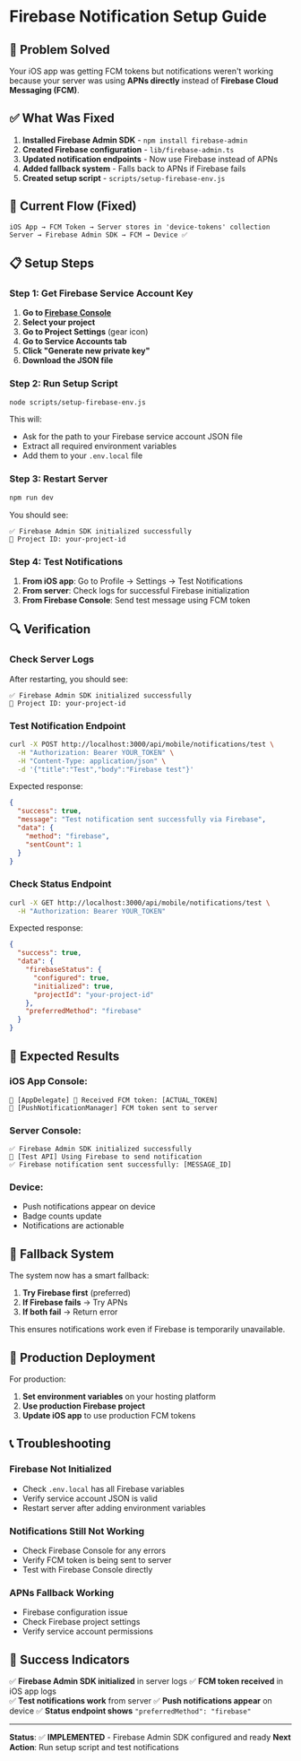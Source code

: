 # Firebase Notification Setup Guide

## 🚨 **Problem Solved**

Your iOS app was getting FCM tokens but notifications weren't working because your server was using **APNs directly** instead of **Firebase Cloud Messaging (FCM)**.

## ✅ **What Was Fixed**

1. **Installed Firebase Admin SDK** - `npm install firebase-admin`
2. **Created Firebase configuration** - `lib/firebase-admin.ts`
3. **Updated notification endpoints** - Now use Firebase instead of APNs
4. **Added fallback system** - Falls back to APNs if Firebase fails
5. **Created setup script** - `scripts/setup-firebase-env.js`

## 🔧 **Current Flow (Fixed)**

```
iOS App → FCM Token → Server stores in 'device-tokens' collection
Server → Firebase Admin SDK → FCM → Device ✅
```

## 📋 **Setup Steps**

### **Step 1: Get Firebase Service Account Key**

1. **Go to [Firebase Console](https://console.firebase.google.com)**
2. **Select your project**
3. **Go to Project Settings** (gear icon)
4. **Go to Service Accounts tab**
5. **Click "Generate new private key"**
6. **Download the JSON file**

### **Step 2: Run Setup Script**

```bash
node scripts/setup-firebase-env.js
```

This will:
- Ask for the path to your Firebase service account JSON file
- Extract all required environment variables
- Add them to your `.env.local` file

### **Step 3: Restart Server**

```bash
npm run dev
```

You should see:
```
✅ Firebase Admin SDK initialized successfully
📱 Project ID: your-project-id
```

### **Step 4: Test Notifications**

1. **From iOS app**: Go to Profile → Settings → Test Notifications
2. **From server**: Check logs for successful Firebase initialization
3. **From Firebase Console**: Send test message using FCM token

## 🔍 **Verification**

### **Check Server Logs**
After restarting, you should see:
```
✅ Firebase Admin SDK initialized successfully
📱 Project ID: your-project-id
```

### **Test Notification Endpoint**
```bash
curl -X POST http://localhost:3000/api/mobile/notifications/test \
  -H "Authorization: Bearer YOUR_TOKEN" \
  -H "Content-Type: application/json" \
  -d '{"title":"Test","body":"Firebase test"}'
```

Expected response:
```json
{
  "success": true,
  "message": "Test notification sent successfully via Firebase",
  "data": {
    "method": "firebase",
    "sentCount": 1
  }
}
```

### **Check Status Endpoint**
```bash
curl -X GET http://localhost:3000/api/mobile/notifications/test \
  -H "Authorization: Bearer YOUR_TOKEN"
```

Expected response:
```json
{
  "success": true,
  "data": {
    "firebaseStatus": {
      "configured": true,
      "initialized": true,
      "projectId": "your-project-id"
    },
    "preferredMethod": "firebase"
  }
}
```

## 🎯 **Expected Results**

### **iOS App Console:**
```
📱 [AppDelegate] 🎯 Received FCM token: [ACTUAL_TOKEN]
📱 [PushNotificationManager] FCM token sent to server
```

### **Server Console:**
```
✅ Firebase Admin SDK initialized successfully
🔔 [Test API] Using Firebase to send notification
✅ Firebase notification sent successfully: [MESSAGE_ID]
```

### **Device:**
- Push notifications appear on device
- Badge counts update
- Notifications are actionable

## 🔄 **Fallback System**

The system now has a smart fallback:

1. **Try Firebase first** (preferred)
2. **If Firebase fails** → Try APNs
3. **If both fail** → Return error

This ensures notifications work even if Firebase is temporarily unavailable.

## 🚀 **Production Deployment**

For production:

1. **Set environment variables** on your hosting platform
2. **Use production Firebase project**
3. **Update iOS app** to use production FCM tokens

## 📞 **Troubleshooting**

### **Firebase Not Initialized**
- Check `.env.local` has all Firebase variables
- Verify service account JSON is valid
- Restart server after adding environment variables

### **Notifications Still Not Working**
- Check Firebase Console for any errors
- Verify FCM token is being sent to server
- Test with Firebase Console directly

### **APNs Fallback Working**
- Firebase configuration issue
- Check Firebase project settings
- Verify service account permissions

## 🎉 **Success Indicators**

✅ **Firebase Admin SDK initialized** in server logs
✅ **FCM token received** in iOS app logs  
✅ **Test notifications work** from server
✅ **Push notifications appear** on device
✅ **Status endpoint shows** `"preferredMethod": "firebase"`

---

**Status**: ✅ **IMPLEMENTED** - Firebase Admin SDK configured and ready
**Next Action**: Run setup script and test notifications

